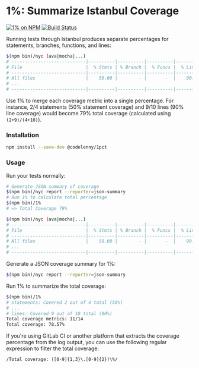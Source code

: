 # 1%: Summarize Istanbul Coverage

[![1% on NPM](https://img.shields.io/npm/v/@codelenny/1pct.svg)](npm.im/@codelenny/1pct)
[![Build Status](https://travis-ci.org/CodeLenny/1pct.svg?branch=master)](https://travis-ci.org/CodeLenny/1pct)

Running tests through Istanbul produces separate percentages for statements, branches, functions, and lines:

```sh
$(npm bin)/nyc (ava|mocha|...)
# ----------------------------|----------|----------|----------|----------|----------------|
# File                        |  % Stmts | % Branch |  % Funcs |  % Lines |Uncovered Lines |
# ----------------------------|----------|----------|----------|----------|----------------|
# All files                   |    50.00 |        - |       -  |    90.00 |                |
# ...
# ----------------------------|----------|----------|----------|----------|----------------|
```

Use 1% to merge each coverage metric into a single percentage.  For instance, 2/4 statements (50% statement coverage)
and 9/10 lines (90% line coverage) would become 79% total coverage (calculated using `(2+9)/(4+10)`).

### Installation

```sh
npm install --save-dev @codelenny/1pct
```

### Usage

Run your tests normally:

```sh
# Generate JSON summary of coverage
$(npm bin)/nyc report --reporter=json-summary
# Run 1% to calculate total percentage
$(npm bin)/1%
# => Total Coverage 79%
```

```sh
$(npm bin)/nyc (ava|mocha|...)
# ----------------------------|----------|----------|----------|----------|----------------|
# File                        |  % Stmts | % Branch |  % Funcs |  % Lines |Uncovered Lines |
# ----------------------------|----------|----------|----------|----------|----------------|
# All files                   |    50.00 |        - |       -  |    90.00 |                |
# ...
# ----------------------------|----------|----------|----------|----------|----------------|
```

Generate a JSON coverage summary for 1%:

```sh
$(npm bin)/nyc report --reporter=json-summary
```

Run 1% to summarize the total coverage:

```sh
$(npm bin)/1%
# statements: Covered 2 out of 4 total (50%)
# ...
# lines: Covered 9 out of 10 total (90%)
Total coverage metrics: 11/14
Total coverage: 78.57%
```

If you're using GitLab CI or another platform that extracts the coverage percentage from the log output, you can use the
following regular expression to filter the total coverage:

```regex
/Total coverage: ([0-9]{1,3}\.[0-9]{2})\%/
```
